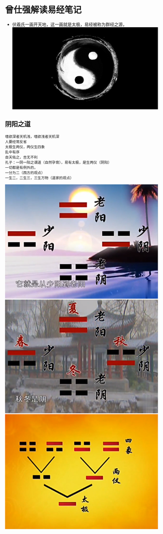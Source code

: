 # 曾仕强解读易经笔记
* 伏羲氏一画开天地，这一画就是太极，易经被称为群经之源，
![](data/images/taiji.jpg)
## 阴阳之道
```text
嗜欲深者天机浅，嗜欲浅者天机深
人要经常反省
太极生两仪，两仪生四象
乱中有序
自天佑之，吉无不利
孔子：一阴一阳之谓道（自然孕育），易有太极，是生两仪（阴阳）
一切都是有例外的，
一分为二（西方的观点）
一生二，二生三，三生万物（道家的观点）
```
![](data/images/阴阳之道/少阳到老阴.png)
![](data/images/阴阳之道/从春天到冬天.png)
![](data/images/阴阳之道/四象图.png)
